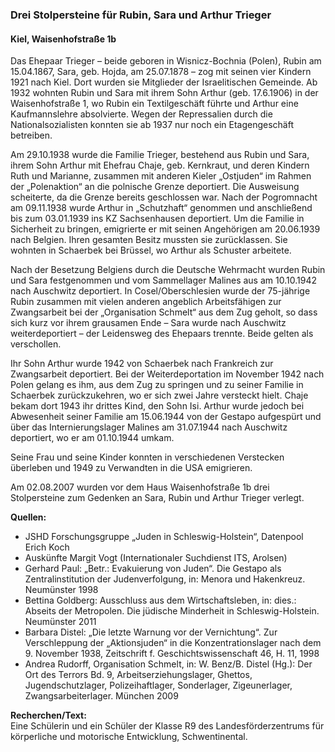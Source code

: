### Drei Stolpersteine für Rubin, Sara und Arthur Trieger
#### Kiel, Waisenhofstraße 1b

Das Ehepaar Trieger – beide geboren in Wisnicz-Bochnia (Polen), Rubin am 15.04.1867, Sara, geb. Hojda, am 25.07.1878 – zog mit seinen vier Kindern 1921 nach Kiel. Dort wurden sie Mitglieder der Israelitischen Gemeinde. Ab 1932 wohnten Rubin und Sara mit ihrem Sohn Arthur (geb. 17.6.1906) in der Waisenhofstraße 1, wo Rubin ein Textilgeschäft führte und Arthur eine Kaufmannslehre absolvierte. Wegen der Repressalien durch die Nationalsozialisten konnten sie ab 1937 nur noch ein Etagengeschäft betreiben.

Am 29.10.1938 wurde die Familie Trieger, bestehend aus Rubin und Sara, ihrem Sohn Arthur mit Ehefrau Chaje,
geb. Kernkraut, und deren Kindern Ruth und Marianne, zusammen mit anderen Kieler „Ostjuden“ im Rahmen
der „Polenaktion“ an die polnische Grenze deportiert. Die Ausweisung scheiterte, da die Grenze bereits geschlossen war. Nach der Pogromnacht am 09.11.1938 wurde Arthur in „Schutzhaft“ genommen und anschließend bis zum 03.01.1939 ins KZ Sachsenhausen deportiert. Um die Familie in Sicherheit zu bringen, emigrierte er mit seinen Angehörigen am 20.06.1939 nach Belgien. Ihren gesamten Besitz mussten sie zurücklassen. Sie wohnten in Schaerbek bei Brüssel, wo Arthur als Schuster arbeitete.

Nach der Besetzung Belgiens durch die Deutsche Wehrmacht wurden Rubin und Sara festgenommen und vom Sammellager Malines aus am 10.10.1942 nach Auschwitz deportiert. In Cosel/Oberschlesien wurde der 75-jährige Rubin zusammen mit vielen anderen angeblich Arbeitsfähigen zur Zwangsarbeit bei der „Organisation Schmelt“ aus dem Zug geholt, so dass sich kurz vor ihrem grausamen Ende – Sara wurde nach Auschwitz weiterdeportiert –
der Leidensweg des Ehepaars trennte. Beide gelten als verschollen.

Ihr Sohn Arthur wurde 1942 von Schaerbek nach Frankreich zur Zwangsarbeit deportiert. Bei der Weiterdeportation im November 1942 nach Polen gelang es ihm, aus
dem Zug zu springen und zu seiner Familie in Schaerbek zurückzukehren, wo er sich zwei Jahre versteckt hielt. Chaje bekam dort 1943 ihr drittes Kind, den Sohn Isi. Arthur wurde jedoch bei Abwesenheit seiner Familie am 15.06.1944 von der Gestapo aufgespürt und über das Internierungslager Malines am 31.07.1944 nach Auschwitz deportiert, wo er am 01.10.1944 umkam.

Seine Frau und seine Kinder konnten in verschiedenen Verstecken überleben und 1949 zu Verwandten in die USA emigrieren.

Am 02.08.2007 wurden vor dem Haus Waisenhofstraße 1b drei Stolpersteine zum Gedenken an Sara, Rubin und Arthur Trieger verlegt.

**Quellen:**
- JSHD Forschungsgruppe „Juden in Schleswig-Holstein“, Datenpool Erich Koch
- Auskünfte Margit Vogt (Internationaler Suchdienst ITS, Arolsen)
- Gerhard Paul: „Betr.: Evakuierung von Juden“. Die Gestapo als Zentralinstitution der Judenverfolgung, in: Menora und Hakenkreuz. Neumünster 1998
- Bettina Goldberg: Ausschluss aus dem Wirtschaftsleben, in: dies.: Abseits der Metropolen. Die jüdische Minderheit in Schleswig-Holstein. Neumünster 2011
- Barbara Distel: „Die letzte Warnung vor der Vernichtung“. Zur Verschleppung der „Aktionsjuden“ in die Konzentrationslager nach dem 9. November 1938, Zeitschrift f. Geschichtswissenschaft 46, H. 11, 1998
- Andrea Rudorff, Organisation Schmelt, in: W. Benz/B. Distel (Hg.): Der Ort des Terrors Bd. 9, Arbeitserziehungslager, Ghettos, Jugendschutzlager, Polizeihaftlager, Sonderlager, Zigeunerlager, Zwangsarbeiterlager. München 2009

**Recherchen/Text:**  
Eine Schülerin und ein Schüler der Klasse R9 des Landesförderzentrums für körperliche und motorische Entwicklung, Schwentinental.